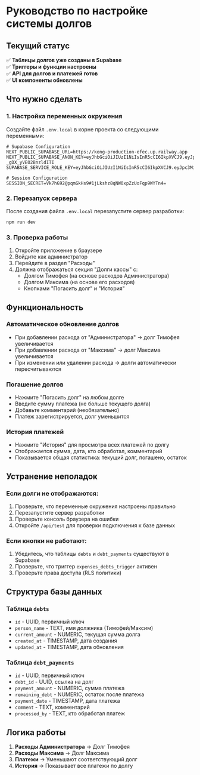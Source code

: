# Руководство по настройке системы долгов

## Текущий статус

✅ **Таблицы долгов уже созданы в Supabase**  
✅ **Триггеры и функции настроены**  
✅ **API для долгов и платежей готов**  
✅ **UI компоненты обновлены**

## Что нужно сделать

### 1. Настройка переменных окружения

Создайте файл `.env.local` в корне проекта со следующими переменными:

```env
# Supabase Configuration
NEXT_PUBLIC_SUPABASE_URL=https://kong-production-efec.up.railway.app
NEXT_PUBLIC_SUPABASE_ANON_KEY=eyJhbGciOiJIUzI1NiIsInR5cCI6IkpXVCJ9.eyJpc3MiOiJzdXBhYmFzZSIsInJlZiI6InZxenl2bnN5anJmanljemJsYWh6Iiwicm9sZSI6ImFub24iLCJpYXQiOjE3NTIyNDE3OTIsImV4cCI6MjA2NzgxNzc5Mn0.2f1JGzeG2125XWE9McYbSXpI-_gDX_yVEO2BnzldITI
SUPABASE_SERVICE_ROLE_KEY=eyJhbGciOiJIUzI1NiIsInR5cCI6IkpXVCJ9.eyJpc3MiOiJzdXBhYmFzZSIsInJlZiI6InZxenl2bnN5anJmanljemJsYWh6Iiwicm9sZSI6InNlcnZpY2Vfcm9sZSIsImlhdCI6MTc1MjI0MTc5MiwiZXhwIjoyMDY3ODE3NzkyfQ.Tx2TojfWfkussv0sGRIQ8cvIPxUkTDm_FhUeFMkrSpI

# Session Configuration
SESSION_SECRET=Vk7hG92@pqmGkHs9#1jLkshz8qNW0xpZzUoFqp9WYTn4=
```

### 2. Перезапуск сервера

После создания файла `.env.local` перезапустите сервер разработки:

```bash
npm run dev
```

### 3. Проверка работы

1. Откройте приложение в браузере
2. Войдите как администратор
3. Перейдите в раздел "Расходы"
4. Должна отображаться секция "Долги кассы" с:
   - Долгом Тимофея (на основе расходов Администратора)
   - Долгом Максима (на основе его расходов)
   - Кнопками "Погасить долг" и "История"

## Функциональность

### Автоматическое обновление долгов
- При добавлении расхода от "Администратора" → долг Тимофея увеличивается
- При добавлении расхода от "Максима" → долг Максима увеличивается
- При изменении или удалении расхода → долги автоматически пересчитываются

### Погашение долгов
- Нажмите "Погасить долг" на любом долге
- Введите сумму платежа (не больше текущего долга)
- Добавьте комментарий (необязательно)
- Платеж зарегистрируется, долг уменьшится

### История платежей
- Нажмите "История" для просмотра всех платежей по долгу
- Отображается сумма, дата, кто обработал, комментарий
- Показывается общая статистика: текущий долг, погашено, остаток

## Устранение неполадок

### Если долги не отображаются:
1. Проверьте, что переменные окружения настроены правильно
2. Перезапустите сервер разработки
3. Проверьте консоль браузера на ошибки
4. Откройте `/api/test` для проверки подключения к базе данных

### Если кнопки не работают:
1. Убедитесь, что таблицы `debts` и `debt_payments` существуют в Supabase
2. Проверьте, что триггер `expenses_debts_trigger` активен
3. Проверьте права доступа (RLS политики)

## Структура базы данных

### Таблица `debts`
- `id` - UUID, первичный ключ
- `person_name` - TEXT, имя должника (Тимофей/Максим)
- `current_amount` - NUMERIC, текущая сумма долга
- `created_at` - TIMESTAMP, дата создания
- `updated_at` - TIMESTAMP, дата обновления

### Таблица `debt_payments`
- `id` - UUID, первичный ключ
- `debt_id` - UUID, ссылка на долг
- `payment_amount` - NUMERIC, сумма платежа
- `remaining_debt` - NUMERIC, остаток после платежа
- `payment_date` - TIMESTAMP, дата платежа
- `comment` - TEXT, комментарий
- `processed_by` - TEXT, кто обработал платеж

## Логика работы

1. **Расходы Администратора** → Долг Тимофея
2. **Расходы Максима** → Долг Максима
3. **Платежи** → Уменьшают соответствующий долг
4. **История** → Показывает все платежи по долгу 